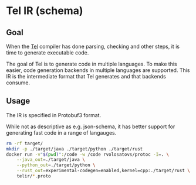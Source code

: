 
# Tel IR (schema)

## Goal

When the [Tel](https://github.com/mverleg/tel) compiler has done parsing, checking and other steps, it is time to generate executable code. 

The goal of Tel is to generate code in multiple languages. To make this easier, code generation backends in multiple languages are supported. This IR is the intermediate format that Tel generates and that backends consume.

## Usage

The IR is specified in Protobuf3 format.

While not as descriptive as e.g. json-schema, it has better support for generating fast code in a range of langauges.

```bash
rm -rf target/
mkdir -p ./target/java ./target/python ./target/rust
docker run -v"$(pwd)":/code -w /code rvolosatovs/protoc -I=. \
    --java_out=./target/java \
    --python_out=./target/python \
    --rust_out=experimental-codegen=enabled,kernel=cpp:./target/rust \
    telir/*.proto
```

